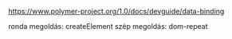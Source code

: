 https://www.polymer-project.org/1.0/docs/devguide/data-binding

ronda megoldás: createElement
szép megoldás: dom-repeat